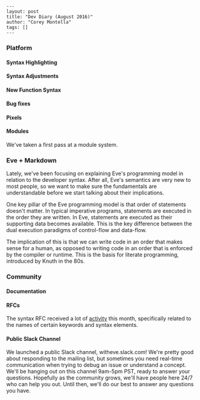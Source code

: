 ```
---
layout: post
title: "Dev Diary (August 2016)"
author: "Corey Montella"
tags: []
---
```

### Platform

#### Syntax Highlighting

#### Syntax Adjustments

#### New Function Syntax

#### Bug fixes 

#### Pixels

#### Modules

We've taken a first pass at a module system.

### Eve + Markdown

Lately, we've been focusing on explaining Eve's programming model in relation to the developer syntax. After all, Eve's semantics are very new to most people, so we want to make sure the fundamentals are understandable before we start talking about their implications.

One key pillar of the Eve programming model is that order of statements doesn't matter. In typical imperative programs, statements are executed in the order they are written. In Eve, statements are executed as their supporting data becomes available. This is the key difference between the dual execution paradigms of control-flow and data-flow. 

The implication of this is that we can write code in an order that makes sense for a human, as opposed to writing code in an order that is enforced by the compiler or runtime. This is the basis for literate programming, introduced by Knuth in the 80s.

### Community

#### Documentation

#### RFCs

The syntax RFC received a lot of [activity](https://github.com/witheve/rfcs/issues/4) this month, specifically related to the names of certain keywords and syntax elements.

#### Public Slack Channel

We launched a public Slack channel, witheve.slack.com! We're pretty good about responding to the mailing list, but sometimes you need real-time communication when trying to debug an issue or understand a concept. We'll be hanging out on this channel 9am-5pm PST, ready to answer your questions. Hopefully as the community grows, we'll have people here 24/7 who can help you out. Until then, we'll do our best to answer any questions you have.